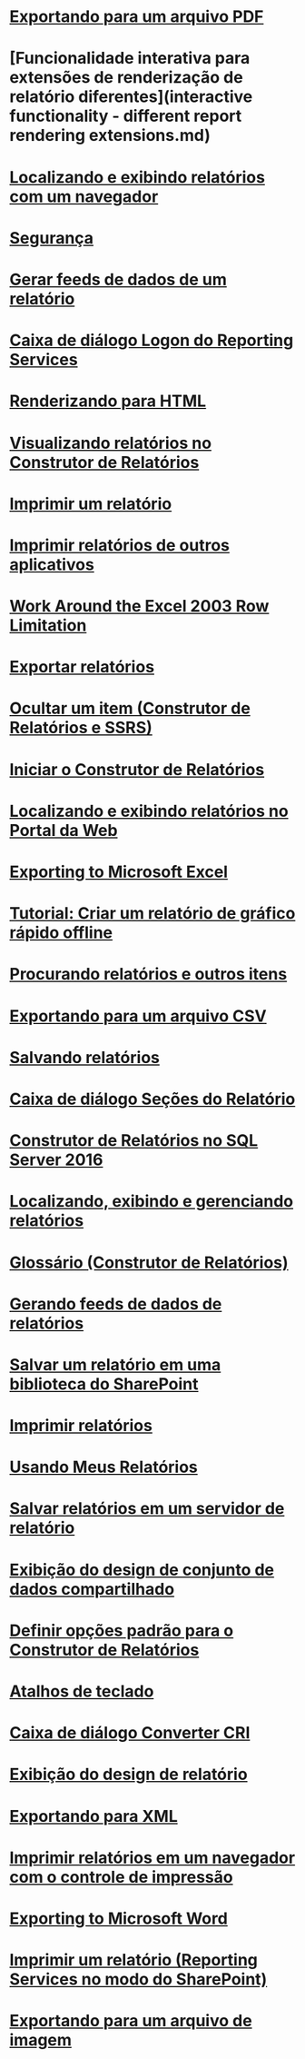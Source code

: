 # [Exportando para um arquivo PDF](exporting-to-a-pdf-file-report-builder-and-ssrs.md)
# [Funcionalidade interativa para extensões de renderização de relatório diferentes](interactive functionality - different report rendering extensions.md)
# [Localizando e exibindo relatórios com um navegador](finding-and-viewing-reports-with-a-browser-report-builder-and-ssrs.md)
# [Segurança](security-report-builder.md)
# [Gerar feeds de dados de um relatório](generate-data-feeds-from-a-report-report-builder-and-ssrs.md)
# [Caixa de diálogo Logon do Reporting Services](reporting-services-login-dialog-box-report-builder.md)
# [Renderizando para HTML](rendering-to-html-report-builder-and-ssrs.md)
# [Visualizando relatórios no Construtor de Relatórios](previewing-reports-in-report-builder.md)
# [Imprimir um relatório](print-a-report-report-builder-and-ssrs.md)
# [Imprimir relatórios de outros aplicativos](print-reports-from-other-applications-report-builder-and-ssrs.md)
# [Work Around the Excel 2003 Row Limitation](work-around-the-excel-2003-row-limitation.md)
# [Exportar relatórios](export-reports-report-builder-and-ssrs.md)
# [Ocultar um item (Construtor de Relatórios e SSRS)](hide-an-item-report-builder-and-ssrs.md)
# [Iniciar o Construtor de Relatórios](start-report-builder.md)
# [Localizando e exibindo relatórios no Portal da Web](finding-and-viewing-reports-in-the-web-portal-report-builder-and-ssrs.md)
# [Exporting to Microsoft Excel](exporting-to-microsoft-excel-report-builder-and-ssrs.md)
# [Tutorial: Criar um relatório de gráfico rápido offline](tutorial-create-a-quick-chart-report-offline-report-builder.md)
# [Procurando relatórios e outros itens](searching-for-reports-and-other-items-report-builder-and-ssrs.md)
# [Exportando para um arquivo CSV](exporting-to-a-csv-file-report-builder-and-ssrs.md)
# [Salvando relatórios](saving-reports-report-builder.md)
# [Caixa de diálogo Seções do Relatório](report-sections-dialog-box-report-builder.md)
# [Construtor de Relatórios no SQL Server 2016](report-builder-in-sql-server-2016.md)
# [Localizando, exibindo e gerenciando relatórios](finding-viewing-and-managing-reports-report-builder-and-ssrs.md)
# [Glossário (Construtor de Relatórios)](glossary-report-builder.md)
# [Gerando feeds de dados de relatórios](generating-data-feeds-from-reports-report-builder-and-ssrs.md)
# [Salvar um relatório em uma biblioteca do SharePoint](save-a-report-to-a-sharepoint-library-report-builder.md)
# [Imprimir relatórios](print-reports-report-builder-and-ssrs.md)
# [Usando Meus Relatórios](using-my-reports-report-builder-and-ssrs.md)
# [Salvar relatórios em um servidor de relatório](save-reports-to-a-report-server-report-builder.md)
# [Exibição do design de conjunto de dados compartilhado](shared-dataset-design-view-report-builder.md)
# [Definir opções padrão para o Construtor de Relatórios](set-default-options-for-report-builder.md)
# [Atalhos de teclado](keyboard-shortcuts-report-builder.md)
# [Caixa de diálogo Converter CRI](convert-cri-dialog-box-report-builder.md)
# [Exibição do design de relatório](report-design-view-report-builder.md)
# [Exportando para XML](exporting-to-xml-report-builder-and-ssrs.md)
# [Imprimir relatórios em um navegador com o controle de impressão](print-reports-from-a-browser-with-the-print-control-report-builder-and-ssrs.md)
# [Exporting to Microsoft Word](exporting-to-microsoft-word-report-builder-and-ssrs.md)
# [Imprimir um relatório (Reporting Services no modo do SharePoint)](print-a-report-reporting-services-in-sharepoint-mode.md)
# [Exportando para um arquivo de imagem](exporting-to-an-image-file-report-builder-and-ssrs.md)
